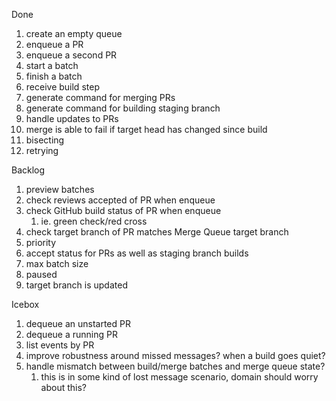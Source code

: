 Done
1.  create an empty queue
1.  enqueue a PR
1.  enqueue a second PR
1.  start a batch
1.  finish a batch
1.  receive build step
1.  generate command for merging PRs
1.  generate command for building staging branch
1.  handle updates to PRs
1.  merge is able to fail if target head has changed since build
1.  bisecting
1.  retrying

Backlog
1.  preview batches
1.  check reviews accepted of PR when enqueue
1.  check GitHub build status of PR when enqueue
    1.  ie. green check/red cross
1.  check target branch of PR matches Merge Queue target branch
1.  priority
1.  accept status for PRs as well as staging branch builds
1.  max batch size
1.  paused
1.  target branch is updated

Icebox
1.  dequeue an unstarted PR
1.  dequeue a running PR
1.  list events by PR
1.  improve robustness around missed messages? when a build goes quiet?
1.  handle mismatch between build/merge batches and merge queue state?
    1. this is in some kind of lost message scenario, domain should worry about this?